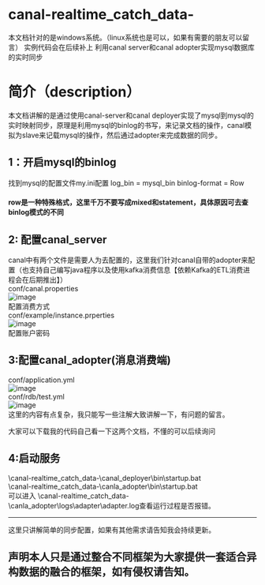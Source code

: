 # canal-realtime_catch_data-
本文档针对的是windows系统。（linux系统也是可以，如果有需要的朋友可以留言）
实例代码会在后续补上
利用canal server和canal adopter实现mysql数据库的实时同步
# 简介（description）
本文档讲解的是通过使用canal-server和canal deployer实现了mysql到mysql的实时映射同步，原理是利用mysql的binlog的书写，来记录文档的操作，canal模拟为slave来记载mysql的操作，然后通过adopter来完成数据的同步。
## 1：开启mysql的binlog
找到mysql的配置文件my.ini配置
log_bin = mysql_bin
binlog-format = Row
#### row是一种特殊格式，这里千万不要写成mixed和statement，具体原因可去查binlog模式的不同
## 2: 配置canal_server
canal中有两个文件是需要人为去配置的，这里我们针对canal自带的adopter来配置（也支持自己编写java程序以及使用kafka消费信息【依赖Kafka的ETL消费进程会在后期推出】）</br>
conf/canal.properties </br>
![image](https://user-images.githubusercontent.com/52804241/127943049-63b0f70f-b44b-4d12-970b-754331f13a1a.png)</br>
配置消费方式 </br>
conf/example/instance.prperties</br>
![image](https://user-images.githubusercontent.com/52804241/127943116-32e1cdc0-0100-4d2f-949a-7210954e5334.png)</br>
配置账户密码</br>

## 3:配置canal_adopter(消息消费端)</br>
conf/application.yml</br>
![image](https://user-images.githubusercontent.com/52804241/127944205-d14e560e-37c7-45c8-a732-4ee465635fd9.png)</br>
conf/rdb/test.yml</br>
![image](https://user-images.githubusercontent.com/52804241/127944373-04071cae-f889-4e60-bda7-60e58b0f10a3.png)</br>
这里的内容有点复杂，我只能写一些注解大致讲解一下，有问题的留言。

大家可以下载我的代码自己看一下这两个文档，不懂的可以后续询问</br>

## 4:启动服务
\canal-realtime_catch_data-\canal_deployer\bin\startup.bat</br>
\canal-realtime_catch_data-\canla_adopter\bin\startup.bat</br>
可以进入 \canal-realtime_catch_data-\canla_adopter\logs\adapter\adapter.log查看运行过程是否报错。</br>
<hr>
这里只讲解简单的同步配置，如果有其他需求请告知我会持续更新。</br>

## 声明本人只是通过整合不同框架为大家提供一套适合异构数据的融合的框架，如有侵权请告知。
